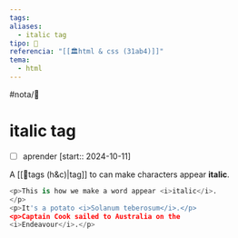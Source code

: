 ```yaml
---
tags: 
aliases:
  - italic tag
tipo: 📑
referencia: "[[🏛️html & css (31ab4)]]"
tema:
  - html
---
```


#nota/📑

# italic tag 

- [ ] aprender  [start:: 2024-10-11]

A [[📑tags (h&c)|tag]] to can make
characters appear __italic__.

``` python
<p>This is how we make a word appear <i>italic</i>.
</p>
<p>It's a potato <i>Solanum teberosum</i>.</p>
<p>Captain Cook sailed to Australia on the
<i>Endeavour</i>.</p>
```

